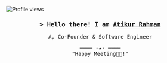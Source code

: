 <!-- https://github.com/ShahriarShafin/ -->
<!-- Nov 11, 2021 -->
<!-- leave a STAR, if you like it ! -->

<!-- Profile Views Counter -->
![Profile views](https://gpvc.arturio.dev/emoncse?v=3)

<!-- Intro  -->
<h3 align="center">
        <samp>&gt; Hello there! I am
                <b><a target="_blank" href="https://rahman-atik.github.io/portfolio/">Atikur Rahman</a></b>
        </samp>
</h3>

<samp>
<p align="center">
A, Co-Founder & Software Engineer 
</p>
</samp>

<!-- Footer -->
<samp>
    <p align="center">
        ════ ⋆★⋆ ════
        <br>
        "Happy Meeting👨‍💻!"
    </p>
</samp>

